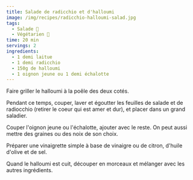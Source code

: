 ```yaml
---
title: Salade de radicchio et d'halloumi
image: /img/recipes/radicchio-halloumi-salad.jpg
tags:
  - Salade 🥗
  - Végétarien 🌿
time: 20 min
servings: 2
ingredients:
  - 1 demi laitue
  - 1 demi radicchio
  - 150g de halloumi
  - 1 oignon jeune ou 1 demi échalotte
---
```

Faire griller le halloumi à la poêle des deux cotés.

Pendant ce temps, couper, laver et égoutter les feuilles de salade et de radiocchio (retirer le coeur qui est amer et dur), et placer dans un grand saladier.

Couper l'oignon jeune ou l'échalotte, ajouter avec le reste. On peut aussi mettre des graines ou des noix de son choix.

Préparer une vinaigrette simple à base de vinaigre ou de citron, d'huile d'olive et de sel.

Quand le halloumi est cuit, découper en morceaux et mélanger avec les autres ingrédients.